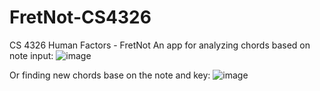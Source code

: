 # FretNot-CS4326
CS 4326 Human Factors - FretNot
An app for analyzing chords based on note input:
![image](https://user-images.githubusercontent.com/70240503/235401049-ebc8fc15-c4f3-44f8-a9ea-5db47bddc4bd.png)

Or finding new chords base on the note and key:
![image](https://user-images.githubusercontent.com/70240503/235401244-df22b9c6-8397-405e-98ee-69e03221141d.png)
